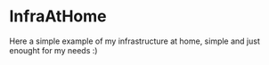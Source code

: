 # InfraAtHome
Here a simple example of my infrastructure at home, simple and just enought for my needs :)
